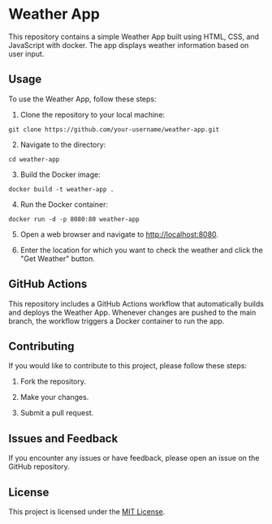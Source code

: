 # Weather App

This repository contains a simple Weather App built using HTML, CSS, and JavaScript with docker. The app displays weather information based on user input.

## Usage

To use the Weather App, follow these steps:

1. Clone the repository to your local machine:
 ```
git clone https://github.com/your-username/weather-app.git
```

2. Navigate to the directory:
 ```
cd weather-app
```

3. Build the Docker image:
```
docker build -t weather-app .
```

4. Run the Docker container:
```
docker run -d -p 8080:80 weather-app
```


5. Open a web browser and navigate to [http://localhost:8080](http://localhost:8080).

6. Enter the location for which you want to check the weather and click the "Get Weather" button.

## GitHub Actions

This repository includes a GitHub Actions workflow that automatically builds and deploys the Weather App. Whenever changes are pushed to the main branch, the workflow triggers a Docker container to run the app. 

## Contributing

If you would like to contribute to this project, please follow these steps:

1. Fork the repository.

2. Make your changes.

3. Submit a pull request.

## Issues and Feedback

If you encounter any issues or have feedback, please open an issue on the GitHub repository.

## License

This project is licensed under the [MIT License](LICENSE).
